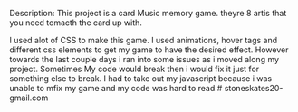 Description: This project is a card Music memory game. theyre 8 artis that you need tomacth the card up with.

I used alot of CSS to make this game. I used animations, hover tags and different css elements to get my game to have the desired effect. However towards the last couple days i ran into some issues as i moved along my project. Sometimes My code would break then i would fix it just for something else to break. I had to take out my javascript because i was unable to mfix my game and my code was hard to read.# stoneskates20-gmail.com

